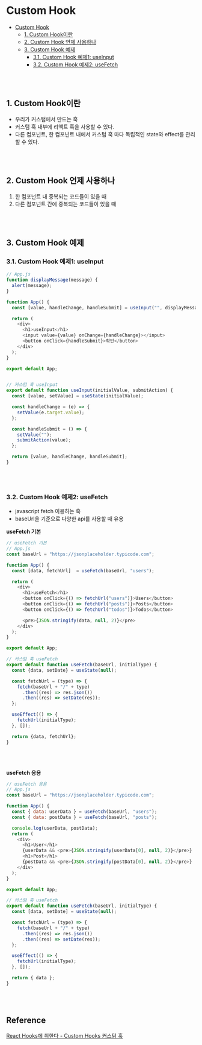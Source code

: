 # Custom Hook 
- [Custom Hook](#custom-hook)
  - [1. Custom Hook이란](#1-custom-hook이란)
  - [2. Custom Hook 언제 사용하나](#2-custom-hook-언제-사용하나)
  - [3. Custom Hook 예제](#3-custom-hook-예제)
    - [3.1. Custom Hook 예제1: useInput](#31-custom-hook-예제1-useinput)
    - [3.2. Custom Hook 예제2: useFetch](#32-custom-hook-예제2-usefetch)

<br><br>

## 1. Custom Hook이란
- 우리가 커스텀에서 만드는 훅
- 커스텀 훅 내부에 리액트 훅을 사용할 수 있다.
- 다른 컴포넌트, 한 컴포넌트 내에서 커스텀 훅 마다 독립적인 state와 effect를 관리할 수 있다.

<br><br>

## 2. Custom Hook 언제 사용하나
1. 한 컴포넌트 내 중복되는 코드들이 있을 때
2. 다른 컴포넌트 간에 중복되는 코드들이 있을 때

<br><br>

## 3. Custom Hook 예제
### 3.1. Custom Hook 예제1: useInput

```javascript
// App.js
function displayMessage(message) {
  alert(message);
}

function App() {
  const [value, handleChange, handleSubmit] = useInput("", displayMessage);

  return (
    <div>
      <h1>useInput</h1>
      <input value={value} onChange={handleChange}></input>
      <button onClick={handleSubmit}>확인</button>
    </div>
  );
}

export default App;


// 커스텀 훅 useInput
export default function useInput(initialValue, submitAction) {
  const [value, setValue] = useState(initialValue);

  const handleChange = (e) => {
    setValue(e.target.value);
  };

  const handleSubmit = () => {
    setValue("");
    submitAction(value);
  };

  return [value, handleChange, handleSubmit];
}

```

<br><br>

### 3.2. Custom Hook 예제2: useFetch
- javascript fetch 이용하는 훅
- baseUrl을 기준으로 다양한 api를 사용할 때 유용

**useFetch 기본**

```javascript
// useFetch 기본
// App.js
const baseUrl = "https://jsonplaceholder.typicode.com";

function App() {
  const [data, fetchUrl]  = useFetch(baseUrl, "users");

  return (
    <div>
      <h1>useFetch</h1>
      <button onClick={() => fetchUrl("users")}>Users</button>
      <button onClick={() => fetchUrl("posts")}>Posts</button>
      <button onClick={() => fetchUrl("todos")}>Todos</button>

      <pre>{JSON.stringify(data, null, 2)}</pre>
    </div>
  );
}

export default App;

// 커스텀 훅 useFetch
export default function useFetch(baseUrl, initialType) {
  const {data, setDate} = useState(null);

  const fetchUrl = (type) => {
    fetch(baseUrl + "/" + type)
      .then((res) => res.json())
      .then((res) => setDate(res));
  };

  useEffect(() => {
    fetchUrl(initialType);
  }, []);

  return {data, fetchUrl};
}
```

<br><br>

**useFetch 응용**

```javascript
// useFetch 응용
// App.js
const baseUrl = "https://jsonplaceholder.typicode.com";

function App() {
  const { data: userData } = useFetch(baseUrl, "users");
  const { data: postData } = useFetch(baseUrl, "posts");

  console.log(userData, postData);
  return (
    <div>
      <h1>User</h1>
      {userData && <pre>{JSON.stringify(userData[0], null, 2)}</pre>}
      <h1>Post</h1>
      {postData && <pre>{JSON.stringify(postData[0], null, 2)}</pre>}
    </div>
  );
}

export default App;

// 커스텀 훅 useFetch
export default function useFetch(baseUrl, initialType) {
  const [data, setDate] = useState(null);

  const fetchUrl = (type) => {
    fetch(baseUrl + "/" + type)
      .then((res) => res.json())
      .then((res) => setDate(res));
  };

  useEffect(() => {
    fetchUrl(initialType);
  }, []);

  return { data };
}
```

<br><br>

## Reference <!-- omit in toc -->
[React Hooks에 취한다 - Custom Hooks 커스텀 훅](https://www.youtube.com/watch?v=S6POUU2-tr8&list=PLZ5oZ2KmQEYjwhSxjB_74PoU6pmFzgVMO&index=10) 